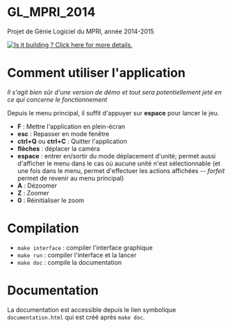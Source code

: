 GL_MPRI_2014
============

Projet de Génie Logiciel du MPRI, année 2014-2015

[![Is it building ? Click here for more details.](https://travis-ci.org/GL-MPRI-2014/GL_MPRI_2014.svg?branch=master)](https://travis-ci.org/GL-MPRI-2014/GL_MPRI_2014/builds)

# Comment utiliser l'application

*Il s'agit bien sûr d'une version de démo et tout sera potentiellement jeté
en ce qui concerne le fonctionnement*

Depuis le menu principal, il suffit d'appuyer sur **espace** pour lancer le
jeu.

* **F** : Mettre l'application en plein-écran
* **esc** : Repasser en mode fenêtre
* **ctrl+Q** ou **ctrl+C** : Quitter l'application
* **flèches** : déplacer la caméra
* **espace** : entrer en/sortir du mode déplacement d'unité;
  permet aussi d'afficher le menu dans le cas où aucune unité n'est
  sélectionnable (et une fois dans le menu, permet d'effectuer les actions
  affichées -- *forfeit* permet de revenir au menu principal)
* **A** : Dézoomer
* **Z** : Zoomer
* **0** : Réinitialiser le zoom


# Compilation

* `make interface` : compiler l'interface graphique
* `make run` : compiler l'interface et la lancer
* `make doc` : compile la documentation

# Documentation

La documentation est accessible depuis le lien symbolique `documentation.html`
qui est créé après `make doc`.
